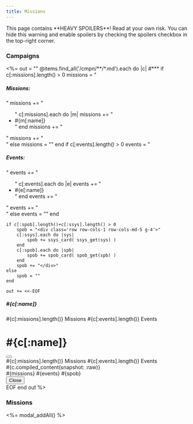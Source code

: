 ```yaml
---
title: Missions
---
```

<div class="nospoiler alert alert-warning d-flex align-items-center" role="alert" markdown="1">
This page contains **HEAVY SPOILERS**! Read at your own risk. You can hide this warning and enable spoilers by checking the spoilers checkbox in the top-right corner.
</div>

<h3>Campaigns</h3>
<div class="row row-cols-1 row-cols-md-5 g-4" id="spobs">
<%= out = ""
@items.find_all('/cmpn/**/*.md').each do |c| #***
    if c[:missions].length() > 0
        missions = "<div><h5>Missions:</h5>"
        missions += "<ul>"
        c[:missions].each do |m|
            missions += "<li>#{m[:name]}</li>"
        end
        missions += "</ul>"
        missions += "</div>"
    else
        missions = ""
    end
    if c[:events].length() > 0
        events = "<div><h5>Events:</h5>"
        events += "<ul>"
        c[:events].each do |e|
            events += "<li>#{e[:name]}</li>"
        end
        events += "</ul>"
        events += "</div>"
    else
        events = ""
    end

    if c[:spob].length()+c[:ssys].length() > 0
        spob = "<div class='row row-cols-1 row-cols-md-5 g-4'>"
        c[:ssys].each do |sys|
            spob += ssys_card( ssys_get(sys) )
        end
        c[:spob].each do |spb|
            spob += spob_card( spob_get(spb) )
        end
        spob += "</div>"
    else
        spob = ""
    end

    out += <<-EOF
 <div class="col" data-Name="#{c[:name]}">
  <div class="card bg-black" data-bs-toggle="modal" data-bs-target="#modal-cmpn-#{c[:id]}">
   <div class="card-body">
    <h5 class="card-title">#{c[:name]}</h5>
    <div class="card-text">
     <div>
      <span class="badge rounded-pill text-bg-primary">#{c[:missions].length()} Missions</span>
      <span class="badge rounded-pill text-bg-primary">#{c[:events].length()} Events</span>
     </div>
    </div>
   </div>
  </div>
 </div>

 <div class="modal fade cmpn" id="modal-cmpn-#{c[:id]}" tabindex="-1" aria-labelledby="modal-cmpn-label-#{c[:id]}" data-cmpn-modal="#{c[:name]}" aria-hidden="true">
  <div class="modal-dialog modal-xl modal-dialog-centered modal-dialog-scrollable">
   <div class="modal-content">
    <div class="modal-header">
     <h1 class="modal-title fs-5" id="modal-cmpn-label-#{c[:id]}">#{c[:name]}</h1>
     <button type="button" class="btn-close" data-bs-dismiss="modal" aria-label="Close"></button>
    </div>
    <div class="modal-body clearfix">
     <div class='m-1'>
      <span class="badge rounded-pill text-bg-primary">#{c[:missions].length()} Missions</span>
      <span class="badge rounded-pill text-bg-primary">#{c[:events].length()} Events</span>
     </div>
     <div markdown="1">#{c.compiled_content(snapshot: :raw)}</div>
     #{missions}
     #{events}
     #{spob}
    </div>
    <div class="modal-footer">
     <button type="button" class="btn btn-secondary" data-bs-dismiss="modal">Close</button>
    </div>
   </div>
  </div>
 </div>
EOF
end
out %>
</div>

<h3>Missions</h3>

<%= modal_addAll() %>
